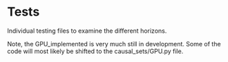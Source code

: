 # Tests

Individual testing files to examine the different horizons.

Note, the GPU_implemented is very much still in development. Some of the code will most likely be shifted to the causal_sets/GPU.py file.

